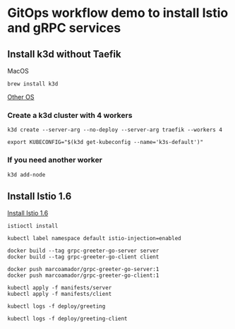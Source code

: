 # GitOps workflow demo to install Istio and gRPC services

## Install k3d without Taefik

MacOS
```
brew install k3d
```

[Other OS](https://github.com/rancher/k3d)

### Create a k3d cluster with 4 workers
```
k3d create --server-arg --no-deploy --server-arg traefik --workers 4

export KUBECONFIG="$(k3d get-kubeconfig --name='k3s-default')"
```
### If you need another worker
```
k3d add-node
```

## Install Istio 1.6

[Install Istio 1.6](https://istio.io/docs/setup/install/istioctl/)

```
istioctl install
```

```
kubectl label namespace default istio-injection=enabled  
 ```

```
docker build --tag grpc-greeter-go-server server   
docker build --tag grpc-greeter-go-client client   

docker push marcoamador/grpc-greeter-go-server:1
docker push marcoamador/grpc-greeter-go-client:1
```

```
kubectl apply -f manifests/server
kubectl apply -f manifests/client
```

```
kubectl logs -f deploy/greeting
```

```
kubectl logs -f deploy/greeting-client
```



